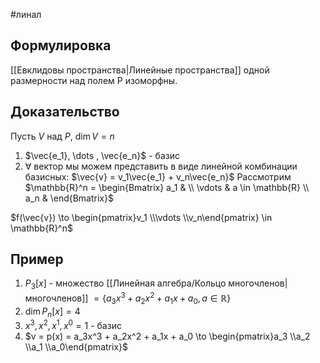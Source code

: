 #линал 
## Формулировка
[[Евклидовы пространства|Линейные пространства]] одной размерности над полем P изоморфны.
## Доказательство
Пусть $V$ над $P$, $\dim V = n$
1. $\vec{e_1}, \dots , \vec{e_n}$ - базис
2. $\forall$ вектор мы можем представить в виде линейной комбинации базисных:
	$\vec{v} = v_1\vec{e_1} + v_n\vec{e_n}$
Рассмотрим $\mathbb{R}^n = \begin{Bmatrix} a_1 &  \\ \vdots  & a \in \mathbb{R} \\ a_n & \end{Bmatrix}$

$f(\vec{v}) \to \begin{pmatrix}v_1 \\\vdots \\v_n\end{pmatrix} \in \mathbb{R}^n$
## Пример
1. $P_3[x]$ - множество [[Линейная алгебра/Кольцо многочленов|многочленов]] $= \{ a_3x^3 + a_2x^2 + a_1x + a_0, a \in \mathbb{R}\}$
2. $\dim P_n[x] = 4$ 
3. $x^3, x^2, x^1, x^0 = 1$ - базис
4. $v = p(x) = a_3x^3 + a_2x^2 + a_1x + a_0 \to \begin{pmatrix}a_3 \\a_2 \\a_1 \\a_0\end{pmatrix}$
